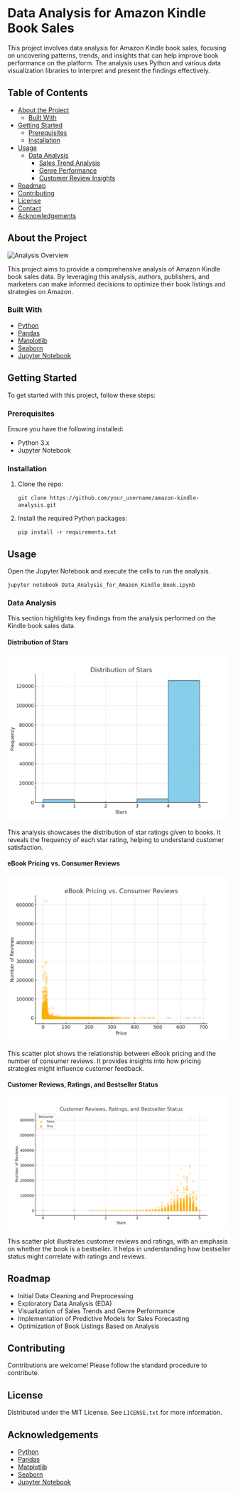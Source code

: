 <!DOCTYPE html>
<html lang="en">
<head>
    <meta charset="UTF-8">
    <meta name="viewport" content="width=device-width, initial-scale=1.0">
</head>
<body>

<h1>Data Analysis for Amazon Kindle Book Sales</h1>

<p>This project involves data analysis for Amazon Kindle book sales, focusing on uncovering patterns, trends, and insights that can help improve book performance on the platform. The analysis uses Python and various data visualization libraries to interpret and present the findings effectively.</p>

<h2>Table of Contents</h2>
<ul>
    <li><a href="#about-the-project">About the Project</a>
        <ul>
            <li><a href="#built-with">Built With</a></li>
        </ul>
    </li>
    <li><a href="#getting-started">Getting Started</a>
        <ul>
            <li><a href="#prerequisites">Prerequisites</a></li>
            <li><a href="#installation">Installation</a></li>
        </ul>
    </li>
    <li><a href="#usage">Usage</a>
        <ul>
            <li><a href="#data-analysis">Data Analysis</a>
                <ul>
                    <li><a href="#sales-trend-analysis">Sales Trend Analysis</a></li>
                    <li><a href="#genre-performance">Genre Performance</a></li>
                    <li><a href="#customer-review-insights">Customer Review Insights</a></li>
                </ul>
            </li>
        </ul>
    </li>
    <li><a href="#roadmap">Roadmap</a></li>
    <li><a href="#contributing">Contributing</a></li>
    <li><a href="#license">License</a></li>
    <li><a href="#contact">Contact</a></li>
    <li><a href="#acknowledgements">Acknowledgements</a></li>
</ul>

<h2 id="about-the-project">About the Project</h2>

<p><img src="https://example.com" alt="Analysis Overview"></p>

<p>This project aims to provide a comprehensive analysis of Amazon Kindle book sales data. By leveraging this analysis, authors, publishers, and marketers can make informed decisions to optimize their book listings and strategies on Amazon.</p>

<h3 id="built-with">Built With</h3>
<ul>
    <li><a href="https://www.python.org/">Python</a></li>
    <li><a href="https://pandas.pydata.org/">Pandas</a></li>
    <li><a href="https://matplotlib.org/">Matplotlib</a></li>
    <li><a href="https://seaborn.pydata.org/">Seaborn</a></li>
    <li><a href="https://jupyter.org/">Jupyter Notebook</a></li>
</ul>

<h2 id="getting-started">Getting Started</h2>

<p>To get started with this project, follow these steps:</p>

<h3 id="prerequisites">Prerequisites</h3>
<p>Ensure you have the following installed:</p>
<ul>
    <li>Python 3.x</li>
    <li>Jupyter Notebook</li>
</ul>

<h3 id="installation">Installation</h3>
<ol>
    <li>Clone the repo:
        <pre><code>git clone https://github.com/your_username/amazon-kindle-analysis.git</code></pre>
    </li>
    <li>Install the required Python packages:
        <pre><code>pip install -r requirements.txt</code></pre>
    </li>
</ol>

<h2 id="usage">Usage</h2>

<p>Open the Jupyter Notebook and execute the cells to run the analysis.</p>

<pre><code>jupyter notebook Data_Analysis_for_Amazon_Kindle_Book.ipynb</code></pre>

<h3 id="data-analysis">Data Analysis</h3>

<p>This section highlights key findings from the analysis performed on the Kindle book sales data.</p>


<h4 id="sales-trend-analysis">Distribution of Stars</h4>

<p><img src="images/distribution.png" alt="Example Image" width="500"></p>

<p>This analysis showcases the distribution of star ratings given to books. It reveals the frequency of each star rating, helping to understand customer satisfaction.</p>

<h4 id="genre-performance">eBook Pricing vs. Consumer Reviews</h4>

<p><img src="images/ebook_pricing_vs_reviews.png" alt="Example Image" width="500"></p>

<p>This scatter plot shows the relationship between eBook pricing and the number of consumer reviews. It provides insights into how pricing strategies might influence customer feedback.</p>

<h4 id="customer-review-insights">Customer Reviews, Ratings, and Bestseller Status</h4>

<p><img src="images/reviews.png" alt="Example Image" width="500"></p>

<p>This scatter plot illustrates customer reviews and ratings, with an emphasis on whether the book is a bestseller. It helps in understanding how bestseller status might correlate with ratings and reviews.</p>

<h2 id="roadmap">Roadmap</h2>
<ul>
    <li>Initial Data Cleaning and Preprocessing</li>
    <li>Exploratory Data Analysis (EDA)</li>
    <li>Visualization of Sales Trends and Genre Performance</li>
    <li>Implementation of Predictive Models for Sales Forecasting</li>
    <li>Optimization of Book Listings Based on Analysis</li>
</ul>

<h2 id="contributing">Contributing</h2>

<p>Contributions are welcome! Please follow the standard procedure to contribute.</p>

<h2 id="license">License</h2>

<p>Distributed under the MIT License. See <code>LICENSE.txt</code> for more information.</p>

<h2 id="acknowledgements">Acknowledgements</h2>
<ul>
    <li><a href="https://www.python.org/">Python</a></li>
    <li><a href="https://pandas.pydata.org/">Pandas</a></li>
    <li><a href="https://matplotlib.org/">Matplotlib</a></li>
    <li><a href="https://seaborn.pydata.org/">Seaborn</a></li>
    <li><a href="https://jupyter.org/">Jupyter Notebook</a></li>
</ul>

</body>
</html>
